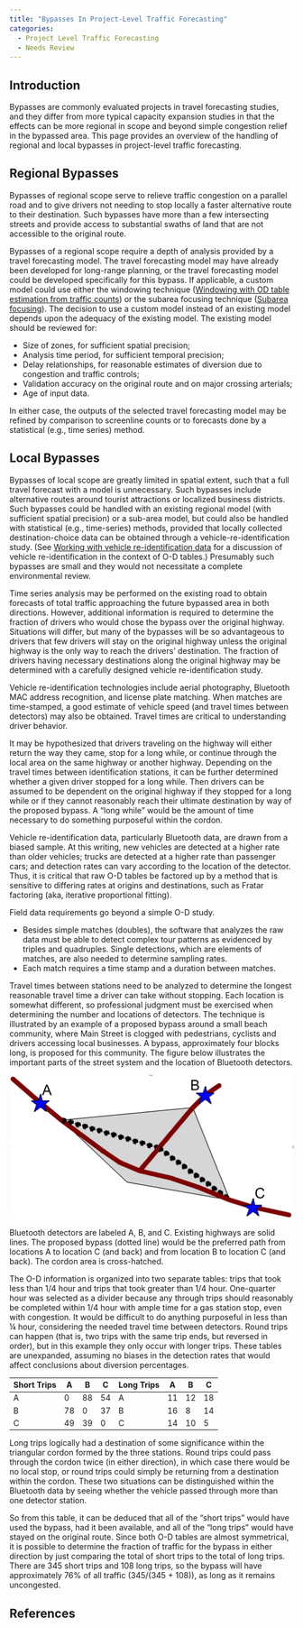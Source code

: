 ```yaml
---
title: "Bypasses In Project-Level Traffic Forecasting"
categories:
  - Project Level Traffic Forecasting
  - Needs Review
---
```


## Introduction
Bypasses are commonly evaluated projects in travel forecasting studies, and they differ from more typical capacity expansion studies in that the effects can be more regional in scope and beyond simple congestion relief in the bypassed area. This page provides an overview of the handling of regional and local bypasses in project-level traffic forecasting.

## Regional Bypasses
Bypasses of regional scope serve to relieve traffic congestion on a parallel road and to give drivers not needing to stop locally a faster alternative route to their destination. Such bypasses have more than a few intersecting streets and provide access to substantial swaths of land that are not accessible to the original route.

Bypasses of a regional scope require a depth of analysis provided by a travel forecasting model. The travel forecasting model may have already been developed for long-range planning, or the travel forecasting model could be developed specifically for this bypass. If applicable, a custom model could use either the windowing technique ([Windowing with OD table estimation from traffic counts](Windowing_with_OD_table_estimation_from_traffic_counts_in_project_level_traffic_forecasting)) or the subarea focusing technique ([Subarea focusing](Subarea_focusing_in_project_level_traffic_forecasting)).
The decision to use a custom model instead of an existing model depends upon the adequacy of the existing model. The existing model should be reviewed for:

-   Size of zones, for sufficient spatial precision;
-   Analysis time period, for sufficient temporal precision;
-   Delay relationships, for reasonable estimates of diversion due to congestion and traffic controls;
-   Validation accuracy on the original route and on major crossing arterials;
-   Age of input data.

In either case, the outputs of the selected travel forecasting model may be refined by comparison to screenline counts or to forecasts done by a statistical (e.g., time series) method.

## Local Bypasses
Bypasses of local scope are greatly limited in spatial extent, such that a full travel forecast with a model is unnecessary. Such bypasses include alternative routes around tourist attractions or localized business districts. Such bypasses could be handled with an existing regional model (with sufficient spatial precision) or a sub-area model, but could also be handled with statistical (e.g., time-series) methods, provided that locally collected destination-choice data can be obtained through a vehicle-re-identification study. (See [Working with vehicle re-identification data](Working_with_vehicle_re_identification_data_in_project_level_traffic_forecasting) for a discussion of vehicle re-identification in the context of O-D tables.) Presumably such bypasses are small and they would not necessitate a complete environmental review.

Time series analysis may be performed on the existing road to obtain forecasts of total traffic approaching the future bypassed area in both directions. However, additional information is required to determine the fraction of drivers who would chose the bypass over the original highway. Situations will differ, but many of the bypasses will be so advantageous to drivers that few drivers will stay on the original highway unless the original highway is the only way to reach the drivers’ destination. The fraction of drivers having necessary destinations along the original highway may be determined with a carefully designed vehicle re-identification study.

Vehicle re-identification technologies include aerial photography, Bluetooth MAC address recognition, and license plate matching. When matches are time-stamped, a good estimate of vehicle speed (and travel times between detectors) may also be obtained. Travel times are critical to understanding driver behavior.

It may be hypothesized that drivers traveling on the highway will either return the way they came, stop for a long while, or continue through the local area on the same highway or another highway. Depending on the travel times between identification stations, it can be further determined whether a given driver stopped for a long while. Then drivers can be assumed to be dependent on the original highway if they stopped for a long while or if they cannot reasonably reach their ultimate destination by way of the proposed bypass. A “long while” would be the amount of time necessary to do something purposeful within the cordon.

Vehicle re-identification data, particularly Bluetooth data, are drawn from a biased sample. At this writing, new vehicles are detected at a higher rate than older vehicles; trucks are detected at a higher rate than passenger cars; and detection rates can vary according to the location of the detector. Thus, it is critical that raw O-D tables be factored up by a method that is sensitive to differing rates at origins and destinations, such as Fratar factoring (aka, iterative proportional fitting).

Field data requirements go beyond a simple O-D study.

-   Besides simple matches (doubles), the software that analyzes the raw data must be able to detect complex tour patterns as evidenced by triples and quadruples. Single detections, which are elements of matches, are also needed to determine sampling rates.
-   Each match requires a time stamp and a duration between matches.

Travel times between stations need to be analyzed to determine the longest reasonable travel time a driver can take without stopping.
Each location is somewhat different, so professional judgment must be exercised when determining the number and locations of detectors.
The technique is illustrated by an example of a proposed bypass around a small beach community, where Main Street is clogged with pedestrians, cyclists and drivers accessing local businesses. A bypass, approximately four blocks long, is proposed for this community. The figure below illustrates the important parts of the street system and the location of Bluetooth detectors.

![](BeachBypassBluetoothExample.jpg "BeachBypassBluetoothExample.jpg")

Bluetooth detectors are labeled A, B, and C. Existing highways are solid lines. The proposed bypass (dotted line) would be the preferred path from locations A to location C (and back) and from location B to location C (and back). The cordon area is cross-hatched.

The O-D information is organized into two separate tables: trips that took less than 1/4 hour and trips that took greater than 1/4 hour. One-quarter hour was selected as a divider because any through trips should reasonably be completed within 1/4 hour with ample time for a gas station stop, even with congestion. It would be difficult to do anything purposeful in less than ¼ hour, considering the needed travel time between detectors. Round trips can happen (that is, two trips with the same trip ends, but reversed in order), but in this example they only occur with longer trips. These tables are unexpanded, assuming no biases in the detection rates that would affect conclusions about diversion percentages.

| Short Trips | A   | B   | C   | Long Trips | A   | B   | C   |
|-------------|-----|-----|-----|------------|-----|-----|-----|
| A           | 0   | 88  | 54  | A          | 11  | 12  | 18  |
| B           | 78  | 0   | 37  | B          | 16  | 8   | 14  |
| C           | 49  | 39  | 0   | C          | 14  | 10  | 5   |

Long trips logically had a destination of some significance within the triangular cordon formed by the three stations. Round trips could pass through the cordon twice (in either direction), in which case there would be no local stop, or round trips could simply be returning from a destination within the cordon. These two situations can be distinguished within the Bluetooth data by seeing whether the vehicle passed through more than one detector station.

So from this table, it can be deduced that all of the “short trips” would have used the bypass, had it been available, and all of the “long trips” would have stayed on the original route. Since both O-D tables are almost symmetrical, it is possible to determine the fraction of traffic for the bypass in either direction by just comparing the total of short trips to the total of long trips. There are 345 short trips and 108 long trips, so the bypass will have approximately 76% of all traffic (345/(345 + 108)), as long as it remains uncongested.

References
----------
